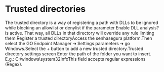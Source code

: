 # Trusted directories 

The trusted directory is a way of registering a path with DLLs to be ignored while blocking an allowlist or denylist if the parameter Enable DLL analysis? is active. That way, all DLLs in that directory will override any rule limiting them.Register a trusted directoryAccess the senhasegura platform.Then select the GO Endpoint Manager ➔ Settings parameters ➔ go Windows.Select the + button to add a new trusted directory.Trusted directory settings screen Enter the path of the folder you want to insert. E.g.: C:\windows\system32InfoThis field accepts regular expressions (Regex).